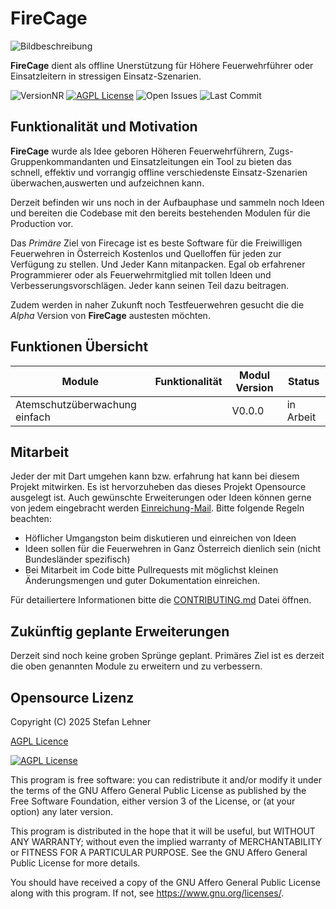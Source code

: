 # FireCage

![Bildbeschreibung](https://github.com/resistory82/FireCage_App/resources/FirecageBanner1280x640.png)

**FireCage** dient als offline Unerstützung für Höhere Feuerwehrführer oder Einsatzleitern in stressigen Einsatz-Szenarien.

![VersionNR](https://img.shields.io/badge/Version-v0.0.1-red.svg?style=for-the-badge)
[![AGPL License](https://img.shields.io/badge/License-AGPL%20v3-green.svg?style=for-the-badge)](http://opensource.org/licenses/AGPL-3.0)
![Open Issues](https://img.shields.io/github/issues/resistory82/FireCage_App?style=for-the-badge)
![Last Commit](https://img.shields.io/github/last-commit/resistory82/FireCage_App/main.svg?style=for-the-badge)

## Funktionalität und Motivation

**FireCage** wurde als Idee geboren Höheren Feuerwehrführern, Zugs- Gruppenkommandanten und Einsatzleitungen ein Tool zu bieten das schnell, effektiv und vorrangig offline verschiedenste Einsatz-Szenarien überwachen,auswerten und aufzeichnen kann.

Derzeit befinden wir uns noch in der Aufbauphase und sammeln noch Ideen und bereiten die Codebase mit den bereits bestehenden Modulen für die Production vor.

Das *Primäre* Ziel von Firecage ist es beste Software für die Freiwilligen Feuerwehren in Österreich Kostenlos und Quelloffen für jeden zur Verfügung zu stellen.
Und Jeder Kann mitanpacken. Egal ob erfahrener Programmierer oder als Feuerwehrmitglied mit tollen Ideen und Verbesserungsvorschlägen. Jeder kann seinen Teil dazu beitragen.

Zudem werden in naher Zukunft noch Testfeuerwehren gesucht die die *Alpha* Version von **FireCage** austesten möchten.

## Funktionen Übersicht

|           Module              | Funktionalität |  Modul Version  |      Status       |
|-------------------------------|----------------|-----------------|-------------------|
| Atemschutzüberwachung einfach |                |     V0.0.0      |     in Arbeit     |

## Mitarbeit

Jeder der mit Dart umgehen kann bzw. erfahrung hat kann bei diesem Projekt mitwirken. Es ist hervorzuheben das dieses Projekt Opensource ausgelegt ist.
Auch gewünschte Erweiterungen oder Ideen können gerne von jedem eingebracht werden [Einreichung-Mail](mailto:admin@FFSchreibersdorf.onmicrosoft.com).
Bitte folgende Regeln beachten:

- Höflicher Umgangston beim diskutieren und einreichen von Ideen
- Ideen sollen für die Feuerwehren in Ganz Österreich dienlich sein (nicht Bundesländer spezifisch)
- Bei Mitarbeit im Code bitte Pullrequests mit möglichst kleinen Änderungsmengen und guter Dokumentation einreichen.

Für detailiertere Informationen bitte die [CONTRIBUTING.md](https://github.com/resistory82/FireCage_App?tab=contributing-ov-file) Datei öffnen.

## Zukünftig geplante Erweiterungen

Derzeit sind noch keine groben Sprünge geplant. Primäres Ziel ist es derzeit die oben genannten Module zu erweitern und zu verbessern.

## Opensource Lizenz

Copyright (C) 2025  Stefan Lehner

[AGPL Licence](https://github.com/resistory82/FireCage_App/blob/main/LICENCE.md)

[![AGPL License](https://img.shields.io/badge/License-AGPL%20v3-green.svg?style=for-the-badge)](http://opensource.org/licenses/AGPL-3.0)

This program is free software: you can redistribute it and/or modify
it under the terms of the GNU Affero General Public License as
published by the Free Software Foundation, either version 3 of the
License, or (at your option) any later version.

This program is distributed in the hope that it will be useful,
but WITHOUT ANY WARRANTY; without even the implied warranty of
MERCHANTABILITY or FITNESS FOR A PARTICULAR PURPOSE.  See the
GNU Affero General Public License for more details.

You should have received a copy of the GNU Affero General Public License
along with this program.  If not, see <https://www.gnu.org/licenses/>.
